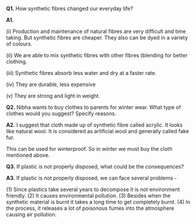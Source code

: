 **Q1.** How synthetic fibres changed our everyday life?

**A1.**

(i) Production and maintenance of natural fibres are very difficult and time taking. But synthetic fibres are cheaper. They also can be dyed in a variety of colours.

(ii) We are able to mix synthetic fibres with other fibres (blending for better clothing.

(iii) Synthetic fibres absorb less water and dry at a faster rate.

(iv) They are durable, less expensive

(v) They are strong and light in weight.


**Q2.** Nibha wants to buy clothes to parents for winter wear. What type of clothes would you suggest? Specify reasons.

**A2.** I suggest that cloth made up of synthetic fibre called acrylic. It looks like natural wool. It is considered as artificial wool and generally called fake fur.

This can be used for winterproof. So in winter we must buy the cloth mentioned above.

**Q3.** If plastic is not properly disposed, what could be the consequences?

**A3.** If plastic is not properly disposed, we can face several problems -

(1) Since plastics take several years to decompose it is not environment friendly.
(2) It causes environmental pollution.
(3) Besides when the synthetic material is burnt it takes a long time to get completely burnt.
(4) In the process, it releases a lot of poisonous fumes into the atmosphere causing air pollution.